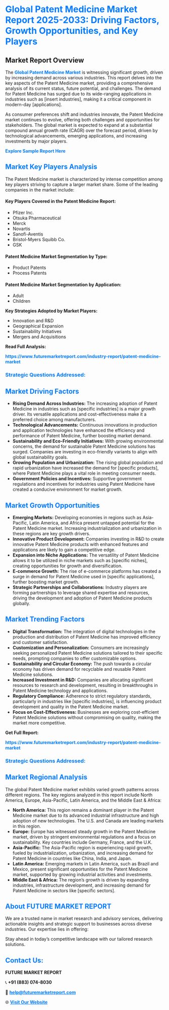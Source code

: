 <h1 style="color: #007BFF;">Global Patent Medicine Market Report 2025-2033: Driving Factors, Growth Opportunities, and Key Players</h1>

<section id="overview">
<h2>Market Report Overview</h2>
<p>The <a href="https://www.futuremarketreport.com/industry-report/patent-medicine-market" style="color: #007BFF; text-decoration: none;"><strong>Global Patent Medicine Market</strong></a> is witnessing significant growth, driven by increasing demand across various industries. This report delves into the key aspects of the Patent Medicine market, providing a comprehensive analysis of its current status, future potential, and challenges. The demand for Patent Medicine has surged due to its wide-ranging applications in industries such as [insert industries], making it a critical component in modern-day [applications].</p>
<p>As consumer preferences shift and industries innovate, the Patent Medicine market continues to evolve, offering both challenges and opportunities for stakeholders. The global market is expected to expand at a substantial compound annual growth rate (CAGR) over the forecast period, driven by technological advancements, emerging applications, and increasing investments by major players.</p>
</section>

<section id="overview">
<p><a href="https://www.futuremarketreport.com/request-sample/reportId=35369" style="color: #007BFF; text-decoration: none;"><strong>Explore Sample Report Here</strong></a></p>
</section>

<section id="key-players">
<h2 style="color: #007BFF;">Market Key Players Analysis</h2>
<p>The Patent Medicine market is characterized by intense competition among key players striving to capture a larger market share. Some of the leading companies in the market include:</p>
<h4>Key Players Covered in the Patent Medicine Report:</h4>
<ul><li>Pfizer Inc.</li><li>Otsuka Pharmaceutical</li><li>Merck</li><li>Novartis</li><li>Sanofi-Aventis</li><li>Bristol-Myers Squibb Co.</li><li>GSK</li></ul>
<h4>Patent Medicine Market Segmentation by Type:</h4>
<ul><li>Product Patents</li><li>Process Patents</li></ul>

<h4>Patent Medicine Market Segmentation by Application:</h4>
<ul><li>Adult</li><li>Children</li></ul>
<p><strong>Key Strategies Adopted by Market Players:</strong></p>
<ul>
<li>Innovation and R&D</li>
<li>Geographical Expansion</li>
<li>Sustainability Initiatives</li>
<li>Mergers and Acquisitions</li>
</ul>
</section>

<section>
<p><strong>Read Full Analysis: </strong></p><a href="https://www.futuremarketreport.com/industry-report/patent-medicine-market" style="color: #007BFF; text-decoration: none;"><strong>https://www.futuremarketreport.com/industry-report/patent-medicine-market</strong></a>
<h3 style="color: #007BFF;">Strategic Questions Addressed:</h3>
</section>

<section id="driving-factors">
<h2 style="color: #007BFF;">Market Driving Factors</h2>
<ul>
<li><strong>Rising Demand Across Industries:</strong> The increasing adoption of Patent Medicine in industries such as [specific industries] is a major growth driver. Its versatile applications and cost-effectiveness make it a preferred choice among manufacturers.</li>
<li><strong>Technological Advancements:</strong> Continuous innovations in production and application technologies have enhanced the efficiency and performance of Patent Medicine, further boosting market demand.</li>
<li><strong>Sustainability and Eco-Friendly Initiatives:</strong> With growing environmental concerns, the demand for sustainable Patent Medicine solutions has surged. Companies are investing in eco-friendly variants to align with global sustainability goals.</li>
<li><strong>Growing Population and Urbanization:</strong> The rising global population and rapid urbanization have increased the demand for [specific products], where Patent Medicine plays a vital role in meeting consumer needs.</li>
<li><strong>Government Policies and Incentives:</strong> Supportive government regulations and incentives for industries using Patent Medicine have created a conducive environment for market growth.</li>
</ul>
</section>

<section id="growth-opportunities">
<h2 style="color: #007BFF;">Market Growth Opportunities</h2>
<ul>
<li><strong>Emerging Markets:</strong> Developing economies in regions such as Asia-Pacific, Latin America, and Africa present untapped potential for the Patent Medicine market. Increasing industrialization and urbanization in these regions are key growth drivers.</li>
<li><strong>Innovative Product Development:</strong> Companies investing in R&D to create innovative Patent Medicine products with enhanced features and applications are likely to gain a competitive edge.</li>
<li><strong>Expansion into Niche Applications:</strong> The versatility of Patent Medicine allows it to be utilized in niche markets such as [specific niches], creating opportunities for growth and diversification.</li>
<li><strong>E-commerce Growth:</strong> The rise of e-commerce platforms has created a surge in demand for Patent Medicine used in [specific applications], further boosting market growth.</li>
<li><strong>Strategic Partnerships and Collaborations:</strong> Industry players are forming partnerships to leverage shared expertise and resources, driving the development and adoption of Patent Medicine products globally.</li>
</ul>
</section>

<section id="trending-factors">
<h2 style="color: #007BFF;">Market Trending Factors</h2>
<ul>
<li><strong>Digital Transformation:</strong> The integration of digital technologies in the production and distribution of Patent Medicine has improved efficiency and customer satisfaction.</li>
<li><strong>Customization and Personalization:</strong> Consumers are increasingly seeking personalized Patent Medicine solutions tailored to their specific needs, prompting companies to offer customizable options.</li>
<li><strong>Sustainability and Circular Economy:</strong> The push towards a circular economy has driven demand for recyclable and reusable Patent Medicine solutions.</li>
<li><strong>Increased Investment in R&D:</strong> Companies are allocating significant resources to research and development, resulting in breakthroughs in Patent Medicine technology and applications.</li>
<li><strong>Regulatory Compliance:</strong> Adherence to strict regulatory standards, particularly in industries like [specific industries], is influencing product development and quality in the Patent Medicine market.</li>
<li><strong>Focus on Cost-Effectiveness:</strong> Businesses are exploring cost-efficient Patent Medicine solutions without compromising on quality, making the market more competitive.</li>
</ul>
</section>

<section>
<p><strong>Get Full Report: </strong></p><a href="https://www.futuremarketreport.com/industry-report/patent-medicine-market" style="color: #007BFF; text-decoration: none;"><strong>https://www.futuremarketreport.com/industry-report/patent-medicine-market</strong></a>
<h3 style="color: #007BFF;">Strategic Questions Addressed:</h3>
</section>


<section id="regional-analysis">
<h2 style="color: #007BFF;">Market Regional Analysis</h2>
<p>The global Patent Medicine market exhibits varied growth patterns across different regions. The key regions analyzed in this report include North America, Europe, Asia-Pacific, Latin America, and the Middle East & Africa:</p>
<ul>
<li><strong>North America:</strong> This region remains a dominant player in the Patent Medicine market due to its advanced industrial infrastructure and high adoption of new technologies. The U.S. and Canada are leading markets in this region.</li>
<li><strong>Europe:</strong> Europe has witnessed steady growth in the Patent Medicine market, driven by stringent environmental regulations and a focus on sustainability. Key countries include Germany, France, and the U.K.</li>
<li><strong>Asia-Pacific:</strong> The Asia-Pacific region is experiencing rapid growth, fueled by industrialization, urbanization, and increasing demand for Patent Medicine in countries like China, India, and Japan.</li>
<li><strong>Latin America:</strong> Emerging markets in Latin America, such as Brazil and Mexico, present significant opportunities for the Patent Medicine market, supported by growing industrial activities and investments.</li>
<li><strong>Middle East & Africa:</strong> The region’s growth is driven by expanding industries, infrastructure development, and increasing demand for Patent Medicine in sectors like [specific sectors].</li>
</ul>
</section>

<footer>
<h2 style="color: #007BFF;">About FUTURE MARKET REPORT</h2>
<p>We are a trusted name in market research and advisory services, delivering actionable insights and strategic support to businesses across diverse industries. Our expertise lies in offering:</p>

<p>Stay ahead in today’s competitive landscape with our tailored research solutions.</p>

<h2 style="color: #007BFF;">Contact Us:</h2>
<p><strong>FUTURE MARKET REPORT</strong></p>
<p>📞 <strong>+91 (883) 074-8030</strong></p>
<p>📧 <strong><a href="mailto:help@futuremarketreport.com" style="color: #007BFF;">help@futuremarketreport.com</a></strong></p>
<p>🌐 <strong><a href="https://www.futuremarketreport.com/" style="color: #007BFF;">Visit Our Website</a></strong></p>
</footer>